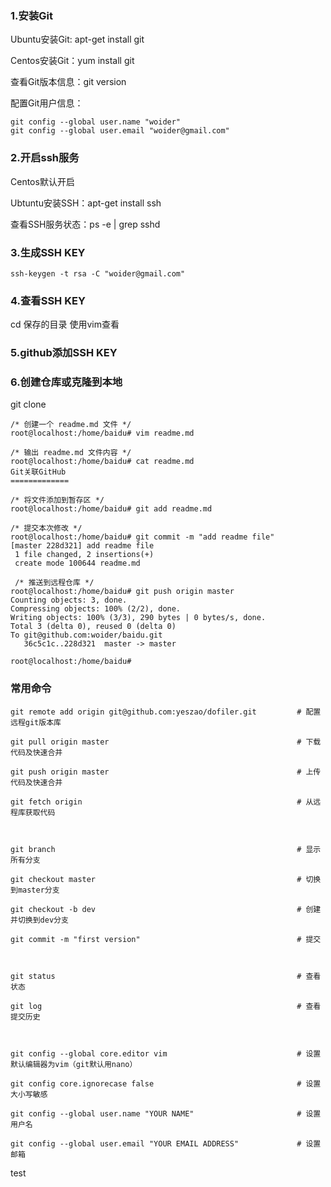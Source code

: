### 1.安装Git
Ubuntu安装Git: apt-get install git

Centos安装Git：yum install git

查看Git版本信息：git version

配置Git用户信息：
```
git config --global user.name "woider"
git config --global user.email "woider@gmail.com" 
```
### 2.开启ssh服务
Centos默认开启

Ubtuntu安装SSH：apt-get install ssh

查看SSH服务状态：ps -e | grep sshd
### 3.生成SSH KEY
``` 
ssh-keygen -t rsa -C "woider@gmail.com" 
```
### 4.查看SSH KEY
cd 保存的目录 使用vim查看
### 5.github添加SSH KEY
### 6.创建仓库或克隆到本地
git clone
```
/* 创建一个 readme.md 文件 */
root@localhost:/home/baidu# vim readme.md

/* 输出 readme.md 文件内容 */
root@localhost:/home/baidu# cat readme.md 
Git关联GitHub
=============

/* 将文件添加到暂存区 */
root@localhost:/home/baidu# git add readme.md 

/* 提交本次修改 */
root@localhost:/home/baidu# git commit -m "add readme file"
[master 228d321] add readme file
 1 file changed, 2 insertions(+)
 create mode 100644 readme.md
 
 /* 推送到远程仓库 */
root@localhost:/home/baidu# git push origin master
Counting objects: 3, done.
Compressing objects: 100% (2/2), done.
Writing objects: 100% (3/3), 290 bytes | 0 bytes/s, done.
Total 3 (delta 0), reused 0 (delta 0)
To git@github.com:woider/baidu.git
   36c5c1c..228d321  master -> master

root@localhost:/home/baidu#
```
### 常用命令
```
git remote add origin git@github.com:yeszao/dofiler.git         # 配置远程git版本库

git pull origin master                                          # 下载代码及快速合并

git push origin master                                          # 上传代码及快速合并

git fetch origin                                                # 从远程库获取代码

 

git branch                                                      # 显示所有分支

git checkout master                                             # 切换到master分支

git checkout -b dev                                             # 创建并切换到dev分支

git commit -m "first version"                                   # 提交

 

git status                                                      # 查看状态

git log                                                         # 查看提交历史

 

git config --global core.editor vim                             # 设置默认编辑器为vim（git默认用nano）

git config core.ignorecase false                                # 设置大小写敏感

git config --global user.name "YOUR NAME"                       # 设置用户名

git config --global user.email "YOUR EMAIL ADDRESS"             # 设置邮箱
```

test
